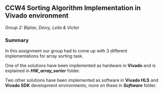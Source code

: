 ## CCW4 Sorting Algorithm Implementation in Vivado environment

*Group 2: Biplav, Deivy, Leila & Victor*

### Summary

In this assignment our group had to come up with 3 different implementations for array sorting task.

One of the solutions have been implemented as hardware in **Vivado** and is explained in ***HW_array_sorter*** folder.

Two other solutions have been implemented as software in **Vivado HLS** and **Vivado SDK** development environments, more on these in ***Software*** folder.